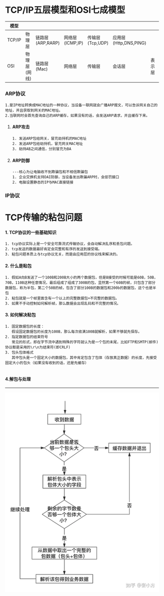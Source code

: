 # TCP/IP五层模型和OSI七成模型

| 模型   |              |                  |                 |                 |                       |        |        |
| ------ | ------------ | ---------------- | --------------- | --------------- | --------------------- | ------ | ------ |
| TCP/IP | 物理层       | 链路层(ARP,RARP) | 网络层(ICMP,IP) | 传输层(Tcp,UDP) | 应用层(Http,DNS,PING) |        |        |
| OSI    | 物理层(网线) | 链路层(Mac)      | 网络层          | 传输层          | 会话层                | 表示层 | 应用层 |



### ARP协议

```
1.是IP地址转换成MAC地址的一种协议，当设备一联网就会广播ARP报文，可以告诉网关自己的地址，并且获取到网关的MAC地址。
2.当联网时会首先查询自己的ARP缓存，如果没有的话，会发送ARP请求，并且缓存下来。
```

1. #### ARP攻击

   ```
   1. 发送ARP包给网关，冒充劫持机的MAC地址
   2. 发送ARP包给劫持机，冒充网关MAC地址
   3. 劫持AB之间通信，分别冒充为BA
   ```

2. #### ARP防御

   ```
   ---核心为让电脑收不到欺骗包和不相信欺骗包
   1. 企业交换机支持DAI防御，当设备发出欺骗ARP时，会惩罚接口
   2. 电脑设置静态的IP与MAC直接链接
   ```


### IP协议
# TCP传输的粘包问题
#### 1. TCP协议的一些基础知识
```
1. tcp协议实际上是一个安全可靠流式传输协议，会自动解决乱序和丢包问题。
2. tcp发送的数据最好肯定会完整和有序的发送到接受端。
3. 粘包问题本质上与tcp协议无关，而是由应用层的协议栈来解决的。
```
#### 2. 什么是粘包
```
1. 假如A向B发送了一个100B和200B大小的两个数据包，但是B接受的时候可能是60B，50B，70B，110B这种任意情况，最后组成了组成了300B的包，显然第一个60B的帧，只包含了部分数据包，称为半包，第二个50B的帧，包含了部分100B的数据包和200b的数据包，这个也是半包
2. 粘包就是一个帧里面含有一个以上的完整数据包+不完整的数据包。
3. 如果不手动控制如何解析帧，那么数据会出现乱码和不完整的情况。
```

#### 3. 如何解决粘包
```
1. 固定数据包的长度：
   假设固定数据包的长度为100B，那么每次收满100B就解析，如果不够就先保存。
2. 指定数据包的结束符号
   常见的形式，即在字节流中遇到特殊的字符就认为是一个包的末尾，比如FTP和SMTP(邮件)协议都是采用的\r\n为结束符(即CRLF)
3. 包头包体格式
   其中包头是一个固定大小的数据包，其中肯定包含了包体（存放真正数据）的长度，先接受固定大小的包头（如果没有收到的话，还是先缓存）
   
```
#### 4.解包与处理
---
![解包与处理](image.png)


